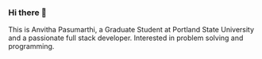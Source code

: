 ### Hi there 👋

This is Anvitha Pasumarthi, a Graduate Student at Portland State University and a passionate full stack developer. 
Interested in problem solving and programming. 
